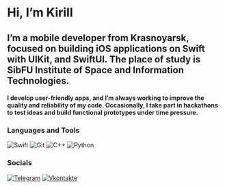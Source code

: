 # Hi, I’m Kirill

## I’m a mobile developer from Krasnoyarsk, focused on building iOS applications on Swift with UIKit, and SwiftUI. The place of study is SibFU Institute of Space and Information Technologies.
#### I develop  user-friendly apps, and I’m always working to improve the quality and reliability of my code. Occasionally, I take part in hackathons to test ideas and build functional prototypes under time pressure.

### Languages and Tools 
![Swift](https://img.shields.io/badge/-Swift-090909?style=for-the-badge&logo=Swift&logoColor=6296CC)
![Git](https://img.shields.io/badge/-Git-090909?style=for-the-badge&logo=Git&logoColor=#F0E68C)
![C++](https://img.shields.io/badge/-C++-090909?style=for-the-badge&logo=C%2b%2b&logoColor=6296CC)
![Python](https://img.shields.io/badge/-Python-090909?style=for-the-badge&logo=Python&logoColor=#F0E68C)
### Socials
[![Telegram](https://img.shields.io/badge/-Telegram-090909?style=for-the-badge&logo=telegram&logoColor=27A0D9)](https://t.me/ssdhddq)
[![Vkontakte](https://img.shields.io/badge/-Vkontakte-090909?style=for-the-badge&logo=Vk&logoColor=4F7DB3)](https://vk.com/ssdhddq)
